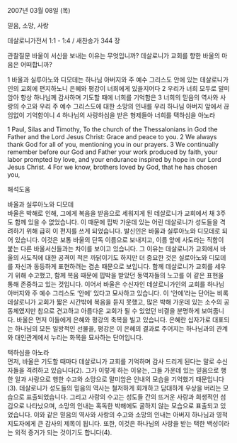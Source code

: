 2007년 03월 08일 (목)

믿음, 소망, 사랑



데살로니가전서 1:1 - 1:4 / 새찬송가 344 장


관찰질문
바울이 서신을 보내는 이유는 무엇입니까?
데살로니가 교회를 향한 바울의 마음은 어떠합니까?

1 바울과 실루아노와 디모데는 하나님 아버지와 주 예수 그리스도 안에 있는 데살로니가인의 교회에 편지하노니 은혜와 평강이 너희에게 있을지어다 2 우리가 너희 모두로 말미암아 항상 하나님께 감사하며 기도할 때에 너희를 기억함은 3 너희의 믿음의 역사와 사랑의 수고와 우리 주 예수 그리스도에 대한 소망의 인내를 우리 하나님 아버지 앞에서 끊임없이 기억함이니 4 하나님의 사랑하심을 받은 형제들아 너희를 택하심을 아노라 

1 Paul, Silas and Timothy, To the church of the Thessalonians in God the Father and the Lord Jesus Christ: Grace and peace to you. 2 We always thank God  for all of you, mentioning you in our prayers. 3 We continually remember before our God and Father your work produced by faith, your labor prompted by  love, and your endurance inspired by hope in our Lord Jesus Christ. 4 For we know, brothers loved by God, that he has chosen you,

해석도움





바울과 실루아노와 디모데  
바울은 박해로 인해, 그에게 복음을 받음으로 세워지게 된 데살로니가 교회에서 채 3주도 함께 있을 수 없었습니다. 이 때문에 핍박 가운데 있는 어린 데살로니가 성도들을 격려하기 위해 급히 이 편지를 쓰게 되었습니다. 발신인은 바울과 실루아노와 디모데로 되어 있습니다. 이것은 보통 바울의 단독 이름으로 보내지고, 이름 앞에 사도라는 직함이 붙는 다른 바울서신들과는 차이를 보이고 있습니다. 그 이유는 데살로니가 교회에서 바울의 사도직에 대한 공격이 적은 까닭이기도 하지만 더 중요한 것은 실로아노와 디모데를 자신과 동등하게 표현하려는 겸손 때문으로 보입니다. 함께 데살로니가 교회를 세우기 위해 수고했고, 함께 복음 때문에 핍박을 받았던 동역자들의 노고를 이 같은 표현을 통해 존중하고 있는 것입니다. 이어서 바울은 수신자인 데살로니가인의 교회를 하나님 아버지와 주 예수 그리스도 ‘안에’ 있다고 묘사하고 있습니다.  이 ‘안에’라는 단어는 비록 데살로니가 교회가 짧은 시간밖에 복음을 듣지 못했고, 많은 박해 가운데 있는 소수의 공동체였지만 참으로 견고하고 아름다운 교회가 될 수 있었던 비결을 분명하게 보여줍니다. 바울은 먼저 이들에게 은혜와 평강의 축복을 빌고 있습니다. 은혜란 십자가로 대표되는 하나님의 모든 일방적인 선물을, 평강은 이 은혜의 결과로 주어지는 하나님과의 관계와 대인관계에서 누리는 화목을 묘사하는 단어입니다.   

택하심을 아노라  
먼저, 바울은 기도할 때마다 데살로니가 교회를 기억하며 감사 드리게 된다는 말로 수신자들을 격려하고 있습니다(2). 그가 이렇게 하는 이유는, 그들 가운데 있는 믿음으로 행한 일과 사랑으로 행한 수고와 소망으로 말미암은 인내의 모습을 기억했기 때문입니다(3). 데살로니가 성도들의 믿음의 역사는 철저하게 회개하고 담대하게 우상을 버리는 모습으로 표출되었습니다. 그리고 사랑의 수고는 성도들 간의 뜨거운 사랑과 희생적인 섬김으로 나타났으며, 소망의 인내는 혹독한 박해에도 굴하지 않는 모습으로 표출되고 있었습니다. 이와 같은 믿음의 역사와 사랑의 수고와 소망의 인내는 아버지 하나님과 영적 지도자에게 큰 감사의 제목이 됩니다. 또한, 이것은 하나님의 사랑을 받는 택한 백성이라는 외적 증거가 되는 것이기도 합니다(4).